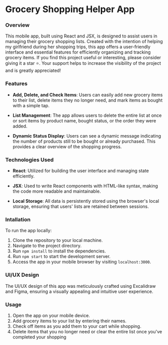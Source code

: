 # Grocery Shopping Helper App

### Overview

This mobile app, built using React and JSX, is designed to assist users in managing their grocery shopping lists. Created with the intention of helping my girlfriend during her shopping trips, this app offers a user-friendly interface and essential features for efficiently organizing and tracking grocery items.
If you find this project useful or interesting, please consider giving it a star ⭐️. Your support helps to increase the visibility of the project and is greatly appreciated!

### Features

-    **Add, Delete, and Check Items**: Users can easily add new grocery items to their list, delete items they no longer need, and mark items as bought with a simple tap.

-    **List Management**: The app allows users to delete the entire list at once or sort items by product name, bought status, or the order they were added.

-    **Dynamic Status Display**: Users can see a dynamic message indicating the number of products still to be bought or already purchased. This provides a clear overview of the shopping progress.

### Technologies Used

-    **React**: Utilized for building the user interface and managing state efficiently.

-    **JSX**: Used to write React components with HTML-like syntax, making the code more readable and maintainable.

-    **Local Storage**: All data is persistently stored using the browser's local storage, ensuring that users' lists are retained between sessions.

### Intallation

To run the app locally:

1. Clone the repository to your local machine.
1. Navigate to the project directory.
1. Run `npm install` to install the dependencies.
1. Run `npm start` to start the development server.
1. Access the app in your mobile browser by visiting `localhost:3000`.

### UI/UX Design

The UI/UX design of this app was meticulously crafted using Excalidraw and Figma, ensuring a visually appealing and intuitive user experience.

### Usage

1. Open the app on your mobile device.
2. Add grocery items to your list by entering their names.
3. Check off items as you add them to your cart while shopping.
4. Delete items that you no longer need or clear the entire list once you've completed your shopping
